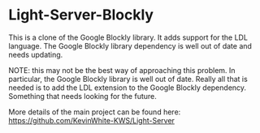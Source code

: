 # Light-Server-Blockly

This is a clone of the Google Blockly library.  It adds support for the LDL language.  The Google Blockly library dependency is well out of date and needs updating.

NOTE: this may not be the best way of approaching this problem.  In particular, the Google Blockly library is well out of date.  Really all that is needed is to add the LDL extension to the Google Blockly dependency.  Something that needs looking for the future.

More details of the main project can be found here: https://github.com/KevinWhite-KWS/Light-Server
